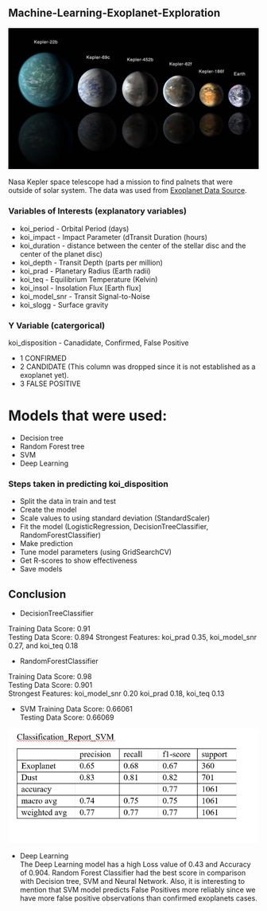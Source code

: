 ## Machine-Learning-Exoplanet-Exploration

![exoplanets](Images/exoplanets.jpg)

Nasa Kepler space telescope had a mission to find palnets that were outside of solar system. The data was used from [Exoplanet Data Source](https://www.kaggle.com/nasa/kepler-exoplanet-search-results).

### Variables of Interests (explanatory variables)
* koi_period - Orbital Period (days)
* koi_impact - Impact Parameter (dTransit Duration (hours)
* koi_duration - distance between the center of the stellar disc and the center of the planet disc)
* koi_depth - Transit Depth (parts per million)
* koi_prad - Planetary Radius (Earth radii)
* koi_teq - Equilibrium Temperature (Kelvin)
* koi_insol - Insolation Flux [Earth flux]
* koi_model_snr - Transit Signal-to-Noise
* koi_slogg - Surface gravity

### Y Variable (catergorical)
koi_disposition - Canadidate, Confirmed, False Positive
* 1 CONFIRMED
* 2 CANDIDATE (This column was dropped since it is not established as a exoplanet yet).
* 3 FALSE POSITIVE

# Models that were used:
 * Decision tree
 * Random Forest tree
 * SVM
 * Deep Learning
 
 ### Steps taken in predicting koi_disposition

 * Split the data in train and test
 * Create the model
 * Scale values to using standard deviation (StandardScaler)
 * Fit the model (LogisticRegression, DecisionTreeClassifier, RandomForestClassifier)
 * Make prediction
 * Tune model parameters (using GridSearchCV)
 * Get R-scores to show effectiveness
 * Save models

## Conclusion

* DecisionTreeClassifier

Training Data Score: 0.91  
Testing Data Score: 0.894 
Strongest Features: koi_prad 0.35, koi_model_snr 0.27, and koi_teq 0.18  

* RandomForestClassifier

Training Data Score: 0.98   
Testing Data Score: 0.901  
Strongest Features: koi_model_snr 0.20 koi_prad 0.18, koi_teq 0.13  

* SVM 
Training Data Score: 0.66061  
Testing Data Score: 0.66069  

![svm](Images/svm.jpg)

* Deep Learning  
The Deep Learning model has a high Loss value of 0.43 and Accuracy of 0.904. Random Forest Classifier had the best score in comparison with Decision tree, SVM and Neural Network. Also, it is interesting to mention that SVM model predicts False Positives more reliably since we have more false positive observations than confirmed exoplanets cases.  

